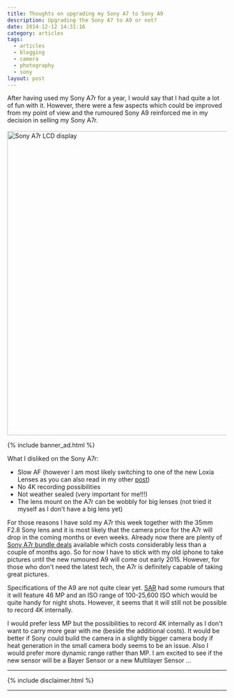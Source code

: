 ```yaml
---
title: Thoughts on upgrading my Sony A7 to Sony A9
description: Upgrading the Sony A7 to A9 or not?
date: 2014-12-12 14:31:16
category: articles
tags:
  - articles
  - blogging
  - camera
  - photography
  - sony
layout: post
---
```

After having used my Sony A7r for a year, I would say that I had quite a lot of fun with it. However, there were a few aspects which could be improved from my point of view and the rumoured Sony A9 reinforced me in my decision in selling my Sony A7r. <br><br>
<a href="https://www.flickr.com/photos/90204224@N07/11856929704"><img src="https://farm3.staticflickr.com/2829/11856929704_8283086780_o.jpg" width="1024" height="699" alt="Sony A7r LCD display"></a>
<!--more-->

{% include banner_ad.html %}

What I disliked on the Sony A7r:

* Slow AF (however I am most likely switching to one of the new Loxia Lenses as you can also read in my other <a href="http://hikeventures.com/zeiss-loxia-35mm/">post</a>)
* No 4K recording possibilities
* Not weather sealed (very important for me!!!)
* The lens mount on the A7r can be wobbly for big lenses (not tried it myself as I don't have a big lens yet)

For those reasons I have sold my A7r this week together with the 35mm F2.8 Sony lens and it is most likely that the camera price for the A7r will drop in the coming months or even weeks.  Already now there are plenty of <a href="http://amzn.to/1yIe5VV" target="_blank" rel="nofolloW">Sony A7r bundle deals</a> available which costs considerably less than a couple of months ago. So for now I have to stick with my old iphone to take pictures until the new rumoured A9 will come out early 2015. However, for those who don't need the latest tech, the A7r is definitely capable of taking great pictures.

Specifications of the A9 are not quite clear yet. <a href="http://www.sonyalpharumors.com/sr2-sony-a9-specs-46-mp-sensor-and-weather-sealed-body/" target="_blank">SAR</a> had some rumours that it will feature 46 MP and an ISO range of 100-25,600 ISO which would be quite handy for night shots. However, it seems that it will still not be possible to record 4K internally.

I would prefer less MP but the possibilities to record 4K internally as I don't want to carry more gear with me (beside the additional costs). It would be better if Sony could build the camera in a slightly bigger camera body if heat generation in the small camera body seems to be an issue. Also I would prefer more dynamic range rather than MP.  I am excited to see if the new sensor will be a Bayer Sensor or a new Multilayer Sensor ...

---

{% include disclaimer.html %}

---
